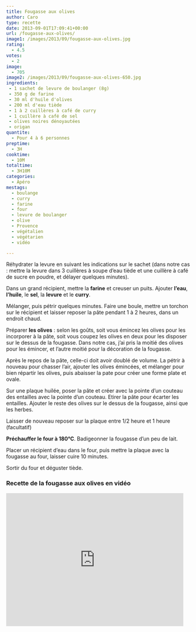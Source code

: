 ```yaml
---
title: Fougasse aux olives
author: Caro
type: recette
date: 2013-09-01T17:09:41+00:00
url: /fougasse-aux-olives/
image1: /images/2013/09/fougasse-aux-olives.jpg
rating:
  - 4.5
votes:
  - 2
image:
  - 705
image2: /images/2013/09/fougasse-aux-olives-650.jpg
ingredients:
 - 1 sachet de levure de boulanger (8g)
 - 350 g de farine
 - 30 ml d'huile d'olives
 - 200 ml d'eau tiède
 - 1 à 2 cuillères à café de curry
 - 1 cuillère à café de sel
 - olives noires dénoyautées
 - origan
quantite:
  - Pour 4 à 6 personnes
preptime:
  - 3H
cooktime:
  - 10M
totaltime:
  - 3H10M
categories:
  - Apéro
mestags:
  - boulange
  - curry
  - farine
  - four
  - levure de boulanger
  - olive
  - Provence
  - végétalien
  - végétarien
  - vidéo

---
```

Réhydrater la levure en suivant les indications sur le sachet (dans notre cas : mettre la levure dans 3 cuillères à soupe d&rsquo;eau tiède et une cuillère à café de sucre en poudre, et délayer quelques minutes).

Dans un grand récipient, mettre la **farine** et creuser un puits. Ajouter **l&rsquo;eau**, **l&rsquo;huile**, le **sel**, la **levure** et le **curry**.

Mélanger, puis pétrir quelques minutes. Faire une boule, mettre un torchon sur le récipient et laisser reposer la pâte pendant 1 à 2 heures, dans un endroit chaud.

Préparer **les olives** : selon les goûts, soit vous émincez les olives pour les incorporer à la pâte, soit vous coupez les olives en deux pour les disposer sur le dessus de la fougasse. Dans notre cas, j&rsquo;ai pris la moitié des olives pour les émincer, et l&rsquo;autre moitié pour la décoration de la fougasse.

Après le repos de la pâte, celle-ci doit avoir doublé de volume. La pétrir à nouveau pour chasser l&rsquo;air, ajouter les olives émincées, et mélanger pour bien répartir les olives, puis abaisser la pate pour créer une forme plate et ovale.

Sur une plaque huilée, poser la pâte et créer avec la pointe d&rsquo;un couteau des entailles avec la pointe d&rsquo;un couteau. Etirer la pâte pour écarter les entailles. Ajouter le reste des olives sur le dessus de la fougasse, ainsi que les herbes.

Laisser de nouveau reposer sur la plaque entre 1/2 heure et 1 heure (facultatif)

**Préchauffer le four à 180°C**. Badigeonner la fougasse d&rsquo;un peu de lait.

Placer un récipient d&rsquo;eau dans le four, puis mettre la plaque avec la fougasse au four, laisser cuire 10 minutes.

Sortir du four et déguster tiède.

### Recette de la fougasse aux olives en vidéo

<div class="video-container">
  <iframe src="http://www.youtube.com/embed/jIhIEDGVP38?rel=0" height="360" width="480" allowfullscreen="" frameborder="0"></iframe>
</div>